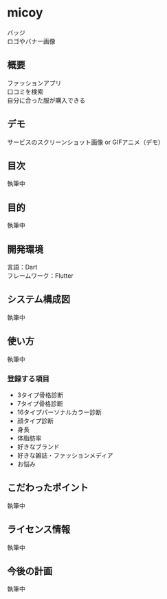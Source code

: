 # micoy
バッジ<br>
ロゴやバナー画像

## 概要
ファッションアプリ<br>
口コミを検索<br>
自分に合った服が購入できる

## デモ
サービスのスクリーンショット画像 or GIFアニメ（デモ）

## 目次
執筆中

## 目的
執筆中

## 開発環境
言語：Dart<br>
フレームワーク：Flutter

## システム構成図
執筆中

## 使い方
執筆中

### 登録する項目
- 3タイプ骨格診断
- 7タイプ骨格診断
- 16タイプパーソナルカラー診断
- 顔タイプ診断
- 身長
- 体脂肪率
- 好きなブランド
- 好きな雑誌・ファッションメディア
- お悩み

## こだわったポイント
執筆中

## ライセンス情報
執筆中

## 今後の計画
執筆中
